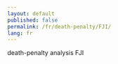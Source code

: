 ```yaml
---
layout: default
published: false
permalink: /fr/death-penalty/FJI/
lang: fr
---
```


death-penalty analysis FJI
